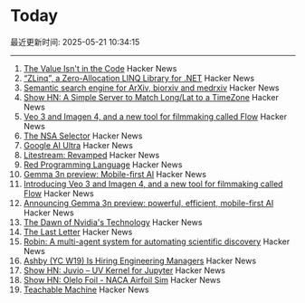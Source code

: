 # Today

最近更新时间: 2025-05-21 10:34:15

--- 
1. [The Value Isn't in the Code](https://jonayre.uk/blog/2022/10/30/the-real-value-isnt-in-the-code/) Hacker News
2. [“ZLinq”, a Zero-Allocation LINQ Library for .NET](https://neuecc.medium.com/zlinq-a-zero-allocation-linq-library-for-net-1bb0a3e5c749) Hacker News
3. [Semantic search engine for ArXiv, biorxiv and medrxiv](https://arxivxplorer.com/) Hacker News
4. [Show HN: A Simple Server to Match Long/Lat to a TimeZone](https://github.com/LittleGreenViper/LGV_TZ_Lookup) Hacker News
5. [Veo 3 and Imagen 4, and a new tool for filmmaking called Flow](https://blog.google/technology/ai/generative-media-models-io-2025/) Hacker News
6. [The NSA Selector](https://github.com/wenzellabs/the_NSA_selector) Hacker News
7. [Google AI Ultra](https://blog.google/products/google-one/google-ai-ultra/) Hacker News
8. [Litestream: Revamped](https://fly.io/blog/litestream-revamped/) Hacker News
9. [Red Programming Language](https://www.red-lang.org/p/about.html) Hacker News
10. [Gemma 3n preview: Mobile-first AI](https://developers.googleblog.com/en/introducing-gemma-3n/) Hacker News
11. [Introducing Veo 3 and Imagen 4, and a new tool for filmmaking called Flow](https://blog.google/technology/ai/generative-media-models-io-2025/) Hacker News
12. [Announcing Gemma 3n preview: powerful, efficient, mobile-first AI](https://developers.googleblog.com/en/introducing-gemma-3n/) Hacker News
13. [The Dawn of Nvidia's Technology](https://blog.dshr.org/2025/05/the-dawn-of-nvidias-technology.html) Hacker News
14. [The Last Letter](https://aeon.co/essays/how-the-last-letters-of-the-condemned-can-teach-us-how-to-live) Hacker News
15. [Robin: A multi-agent system for automating scientific discovery](https://arxiv.org/abs/2505.13400) Hacker News
16. [Ashby (YC W19) Is Hiring Engineering Managers](https://www.ashbyhq.com/careers?utm_source=hn&ashby_jid=933570bc-a3d6-4fcc-991d-dc399c53a58a) Hacker News
17. [Show HN: Juvio – UV Kernel for Jupyter](https://github.com/OKUA1/juvio) Hacker News
18. [Show HN:  Olelo Foil - NACA Airfoil Sim](https://foil.olelohonua.com/) Hacker News
19. [Teachable Machine](https://teachablemachine.withgoogle.com/) Hacker News
